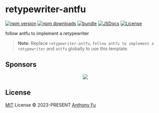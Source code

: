 # retypewriter-antfu

[![npm version][npm-version-src]][npm-version-href]
[![npm downloads][npm-downloads-src]][npm-downloads-href]
[![bundle][bundle-src]][bundle-href]
[![JSDocs][jsdocs-src]][jsdocs-href]
[![License][license-src]][license-href]

follow antfu to implement a retypewriter

> **Note**:
> Replace `retypewriter-antfu`, `follow antfu to implement a retypewriter` and `antfu` globally to use this template.

## Sponsors

<p align="center">
  <a href="https://cdn.jsdelivr.net/gh/antfu/static/sponsors.svg">
    <img src='https://cdn.jsdelivr.net/gh/antfu/static/sponsors.svg'/>
  </a>
</p>

## License

[MIT](./LICENSE) License © 2023-PRESENT [Anthony Fu](https://github.com/antfu)

<!-- Badges -->

[npm-version-src]: https://img.shields.io/npm/v/retypewriter-antfu?style=flat&colorA=080f12&colorB=1fa669
[npm-version-href]: https://npmjs.com/package/retypewriter-antfu
[npm-downloads-src]: https://img.shields.io/npm/dm/retypewriter-antfu?style=flat&colorA=080f12&colorB=1fa669
[npm-downloads-href]: https://npmjs.com/package/retypewriter-antfu
[bundle-src]: https://img.shields.io/bundlephobia/minzip/retypewriter-antfu?style=flat&colorA=080f12&colorB=1fa669&label=minzip
[bundle-href]: https://bundlephobia.com/result?p=retypewriter-antfu
[license-src]: https://img.shields.io/github/license/antfu/retypewriter-antfu.svg?style=flat&colorA=080f12&colorB=1fa669
[license-href]: https://github.com/antfu/retypewriter-antfu/blob/main/LICENSE
[jsdocs-src]: https://img.shields.io/badge/jsdocs-reference-080f12?style=flat&colorA=080f12&colorB=1fa669
[jsdocs-href]: https://www.jsdocs.io/package/retypewriter-antfu

